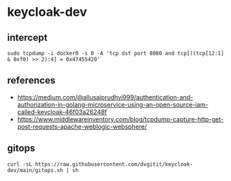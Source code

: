 # keycloak-dev

## intercept

```
sudo tcpdump -i docker0 -s 0 -A 'tcp dst port 8080 and tcp[((tcp[12:1] & 0xf0) >> 2):4] = 0x47455420'
```

## references

- https://medium.com/@allusaiprudhvi999/authentication-and-authorization-in-golang-microservice-using-an-open-source-iam-called-keycloak-46f03a26248f
- https://www.middlewareinventory.com/blog/tcpdump-capture-http-get-post-requests-apache-weblogic-websphere/

## gitops

```
curl -sL https://raw.githubusercontent.com/dvgitit/keycloak-dev/main/gitops.sh | sh
```
